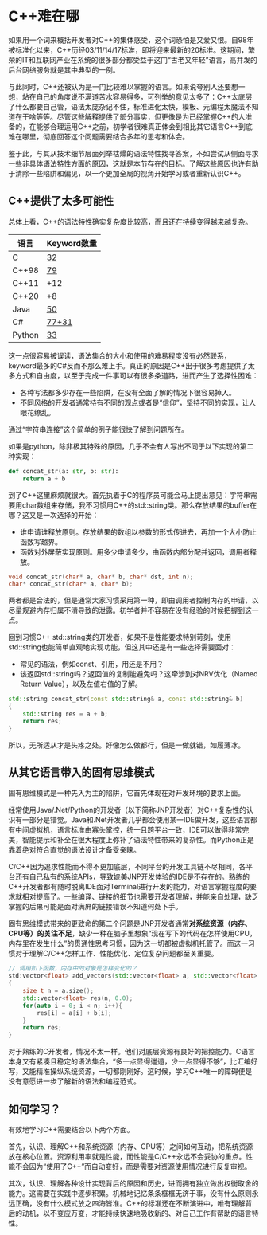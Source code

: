 # C++难在哪

如果用一个词来概括开发者对C++的集体感受，这个词恐怕是又爱又恨。自98年被标准化以来，C++历经03/11/14/17标准，即将迎来最新的20标准。这期间，繁荣的IT和互联网产业在系统的很多部分都受益于这门“古老又年轻”语言，高并发的后台网络服务就是其中典型的一例。

与此同时，C++还被认为是一门比较难以掌握的语言。如果说夸别人还要想一想，站在自己的角度说不满道苦水容易得多，可列举的意见太多了：C++太底层了什么都要自己管，语法太庞杂记不住，标准进化太快，模板、元编程太魔法不知道在干啥等等。尽管这些解释提供了部分事实，但更像是为已经掌握C++的人准备的，在能够合理运用C++之前，初学者很难真正体会到相比其它语言C++到底难在哪里，彻底回答这个问题需要结合多年的思考和体会。

鉴于此，与其从技术细节层面列举枯燥的语法特性找寻答案，不如尝试从侧面寻求一些非具体语法特性方面的原因，这就是本节存在的目标。了解这些原因也许有助于清除一些陷阱和偏见，以一个更加全局的视角开始学习或者重新认识C++。

## C++提供了太多可能性

总体上看，C++的语法特性确实复杂度比较高，而且还在持续变得越来越复杂。

|语言|Keyword数量|
|--|--|
|C|[32](http://tigcc.ticalc.org/doc/keywords.html)|
|C++98|[79](https://en.wikibooks.org/wiki/C%2B%2B_Programming/Programming_Languages/C%2B%2B/Code/Keywords)|
|C++11|+12|
|C++20|+8|
|Java|[50](https://docs.oracle.com/javase/tutorial/java/nutsandbolts/_keywords.html)|
|C#|[77+31](https://docs.microsoft.com/en-us/dotnet/csharp/language-reference/keywords/)|
|Python|[33](https://www.w3schools.com/python/python_ref_keywords.asp)|

这一点很容易被误读，语法集合的大小和使用的难易程度没有必然联系，keyword最多的C#反而不那么难上手。真正的原因是C++出于很多考虑提供了太多方式和自由度，以至于完成一件事可以有很多条道路，进而产生了选择性困难：
* 各种写法都多少存在一些陷阱，在没有全面了解的情况下很容易掉入。
* 不同风格的开发者通常持有不同的观点或者是“信仰”，坚持不同的实现，让人眼花缭乱。

通过“字符串连接”这个简单的例子能很快了解到问题所在。

如果是python，除非极其特殊的原因，几乎不会有人写出不同于以下实现的第二种实现：

```python
def concat_str(a: str, b: str):
    return a + b
```

到了C++这里麻烦就很大。首先执着于C的程序员可能会马上提出意见：字符串需要用char数组来存储，我不习惯用C++的std::string类。那么存放结果的buffer在哪？这又是一次选择的开始：

* 谁申请谁释放原则。存放结果的数组以参数的形式传进去，再加一个大小防止函数写越界。
* 函数对外屏蔽实现原则。用多少申请多少，由函数内部分配并返回，调用者释放。

```c
void concat_str(char* a, char* b, char* dst, int n);
char* concat_str(char* a, char* b);
```

两者都是合法的，但是通常大家习惯采用第一种，即由调用者控制内存的申请，以尽量规避内存归属不清导致的泄露。初学者并不容易在没有经验的时候把握到这一点。

回到习惯C++ std::string类的开发者，如果不是性能要求特别苛刻，使用std::string也能简单直观地实现功能，但这其中还是有一些选择需要面对：

* 常见的语法，例如const、引用，用还是不用？
* 该返回std::string吗？返回值的复制能避免吗？这牵涉到对NRV优化（Named Return Value），以及左值右值的了解。

```c++
std::string concat_str(const std::string& a, const std::string& b)
{
    std::string res = a + b;
    return res;
}
```

所以，无所适从才是头疼之处。好像怎么做都行，但是一做就错，如履薄冰。

## 从其它语言带入的固有思维模式

固有思维模式是一种先入为主的陷阱，它首先体现在对开发环境的要求上面。

经常使用Java/.Net/Python的开发者（以下简称JNP开发者）对C++复杂性的认识有一部分是错觉。Java和.Net开发者几乎都会使用某一IDE做开发，这些语言都有中间虚拟机，语言标准由寡头掌控，统一且跨平台一致，IDE可以做得非常完美，智能提示和补全在很大程度上弥补了语法特性带来的复杂性。而Python正是靠着绝对符合直觉的语法设计才备受亲睐。

C/C++因为追求性能而不得不更加底层，不同平台的开发工具链不尽相同，各平台还有自己私有的系统APIs，导致媲美JNP开发体验的IDE是不存在的。熟练的C++开发者都有随时脱离IDE面对Terminal进行开发的能力，对语言掌握程度的要求就相对提高了。一些编译、链接的细节也需要开发者理解，并能亲自处理，缺乏掌握的后果可能是面对满屏的链接错误不知道何处下手。

固有思维模式带来的更致命的第二个问题是JNP开发者通常**对系统资源（内存、CPU等）的关注不足**，缺少一种在脑子里想象“现在写下的代码在怎样使用CPU，内存里在发生什么”的贯通性思考习惯，因为这一切都被虚拟机托管了。而这一习惯对于理解C/C++怎样工作、性能优化、定位复杂问题都至关重要。

```C++
// 调用如下函数，内存中的对象是怎样变化的？
std:vector<float> add_vectors(std::vector<float> a, std::vector<float> b)
{
    size_t n = a.size();
    std::vector<float> res(n, 0.0);
    for(auto i = 0; i < n; i++){
        res[i] = a[i] + b[i];
    }
    return res;
}
```

对于熟练的C开发者，情况不太一样。他们对底层资源有良好的把控能力。C语言本身又有紧凑且稳定的语法集合，“多一点显得邋遢，少一点显得不够”，比汇编好写，又能精准操纵系统资源，一切都刚刚好。这时候，学习C++唯一的障碍便是没有意愿进一步了解新的语法和编程范式。

## 如何学习？

有效地学习C++需要结合以下两个方面。

首先，认识、理解C++和系统资源（内存、CPU等）之间如何互动，把系统资源放在核心位置。资源利用率就是性能，而性能是C/C++永远不会妥协的重点。性能不会因为“使用了C++”而自动变好，而是需要对资源使用情况进行反复审视。

其次，认识、理解各种设计实现背后的原因和历史，进而拥有独立做出权衡取舍的能力。这需要在实践中逐步积累。机械地记忆条条框框无济于事，没有什么原则永远正确，没有什么模式放之四海皆准。C++的标准还在不断演进中，唯有理解背后的动机，以不变应万变，才能持续快速地吸收新的、对自己工作有帮助的语言特性。
